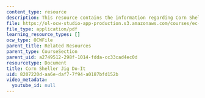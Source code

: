 ```yaml
---
content_type: resource
description: This resource contains the information regarding Corn Sheller Jig Do-It.
file: https://ol-ocw-studio-app-production.s3.amazonaws.com/courses/ec-701j-d-lab-i-development-fall-2009/8207220daa6edaf77f94a0187bfd152b_MITEC_701JF09_cornjig_doit.pdf
file_type: application/pdf
learning_resource_types: []
ocw_type: OCWFile
parent_title: Related Resources
parent_type: CourseSection
parent_uid: a2749512-298f-1014-fdda-cc33cad4ec0d
resourcetype: Document
title: Corn Sheller Jig Do-It
uid: 8207220d-aa6e-daf7-7f94-a0187bfd152b
video_metadata:
  youtube_id: null
---
```

